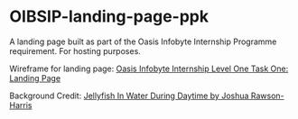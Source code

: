 # OIBSIP-landing-page-ppk
A landing page built as part of the Oasis Infobyte Internship Programme requirement. For hosting purposes.

Wireframe for landing page:
[Oasis Infobyte Internship Level One Task One: Landing Page](https://philisizwekuzwayo569268.invisionapp.com/freehand/Oasis-Infobyte-Landing-Page-1KXoY8eu4)

Background Credit:
[Jellyfish In Water During Daytime by Joshua Rawson-Harris](https://unsplash.com/photos/white-jellyfish-in-water-during-daytime-7PMH-V2Lpew)
